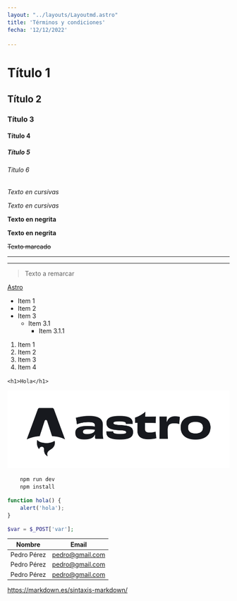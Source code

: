 ```yaml
---
layout: "../layouts/Layoutmd.astro"
title: 'Términos y condiciones'
fecha: '12/12/2022'

---
```

<!-- Títulos -->
# Título 1
## Título 2
### Título 3
#### Título 4
##### Título 5
###### Título 6

<!-- Cursivas -->
*Texto en cursivas*

_Texto en cursivas_

<!-- Negritas -->
**Texto en negrita**

__Texto en negrita__

<!-- Subrayado -->
~~Texto marcado~~

<!-- Division -->
---
___

<!-- Blockquote -->
>Texto a remarcar

<!-- Links -->
[Astro](https://Astro.build)

<!-- UL -->
* Item 1
* Item 2
* Item 3
    * Item 3.1
        * Item 3.1.1

<!-- OL -->
1. Item 1
1. Item 2
1. Item 3
1. Item 4
<!-- HTML --> 
`<h1>Hola</h1>`

<!-- Imagenes -->
![Astro](./public/images/astro-logo-dark.svg)

<!-- Bloques de código -->
```bash
    npm run dev
    npm install
```

```javascript
function hola() {
    alert('hola');
}
```

```php
$var = $_POST['var'];
```
<!-- Tablas -->
| Nombre | Email |
| ------ | ----- |
| Pedro Pérez | pedro@gmail.com |
| Pedro Pérez | pedro@gmail.com |
| Pedro Pérez | pedro@gmail.com |


https://markdown.es/sintaxis-markdown/